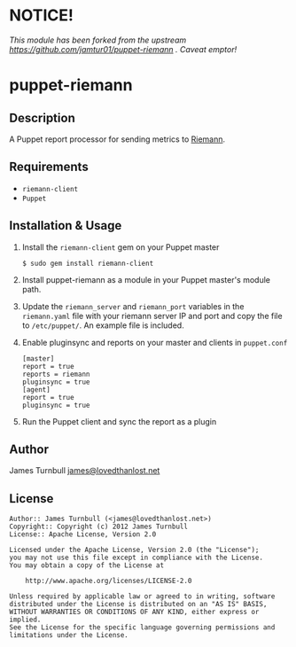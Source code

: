 # NOTICE! #

*This module has been forked from the upstream
https://github.com/jamtur01/puppet-riemann . Caveat emptor!*

puppet-riemann
==============

Description
-----------

A Puppet report processor for sending metrics to [Riemann](http://aphyr.github.com/riemann/).

Requirements
------------

* `riemann-client`
* `Puppet`

Installation & Usage
--------------------

1.  Install the `riemann-client` gem on your Puppet master

        $ sudo gem install riemann-client

2.  Install puppet-riemann as a module in your Puppet master's module
    path.

3.  Update the `riemann_server` and `riemann_port` variables in the `riemann.yaml` file with
    your riemann server IP and port and copy the file to `/etc/puppet/`. An example file is included.

4.  Enable pluginsync and reports on your master and clients in `puppet.conf`

        [master]
        report = true
        reports = riemann
        pluginsync = true
        [agent]
        report = true
        pluginsync = true

5.  Run the Puppet client and sync the report as a plugin

Author
------

James Turnbull <james@lovedthanlost.net>

License
-------

    Author:: James Turnbull (<james@lovedthanlost.net>)
    Copyright:: Copyright (c) 2012 James Turnbull
    License:: Apache License, Version 2.0

    Licensed under the Apache License, Version 2.0 (the "License");
    you may not use this file except in compliance with the License.
    You may obtain a copy of the License at

        http://www.apache.org/licenses/LICENSE-2.0

    Unless required by applicable law or agreed to in writing, software
    distributed under the License is distributed on an "AS IS" BASIS,
    WITHOUT WARRANTIES OR CONDITIONS OF ANY KIND, either express or implied.
    See the License for the specific language governing permissions and
    limitations under the License.
